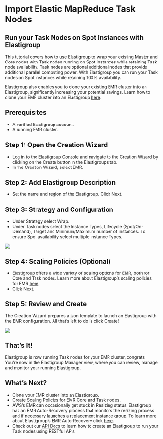 # Import Elastic MapReduce Task Nodes

## Run your Task Nodes on Spot Instances with Elastigroup

This tutorial covers how to use Elastigroup to wrap your existing Master and Core nodes with Task nodes running on Spot instances while retaining Task node availability. Task nodes are optional additional nodes that provide additional parallel computing power. With Elastigroup you can run your Task nodes on Spot instances while retaining 100% availability.

Elastigroup also enables you to clone your existing EMR cluster into an Elastigroup, significantly increasing your potential savings. Learn how to clone your EMR cluster into an Elastigroup [here](https://help.dev.spot.io/elastigroup/tools-integrations/elastic-mapreduce/).

## Prerequisites

* A verified Elastigroup account.
* A running EMR cluster.

## Step 1: Open the Creation Wizard

* Log in to the [Elastigroup Console](http://console.spotinst.com/) and navigate to the Creation Wizard by clicking on the Create button in the Elastigroups tab.
* In the Creation Wizard, select EMR.

## Step 2: Add Elastigroup Description

* Set the name and region of the Elastigroup. Click Next.

## Step 3: Strategy and Configuration

* Under Strategy select Wrap.
* Under Task nodes select the Instance Types, Lifecycle (Spot/On-Demand), Target and Minimum/Maximum number of instances. To ensure Spot availability select multiple Instance Types.

<img src="/elastigroup/_media/import-elastic-mapreduce-task-nodes_1.png" />

## Step 4: Scaling Policies (Optional)

* Elastigroup offers a wide variety of scaling options for EMR, both for Core and Task nodes. Learn more about Elastigroup’s scaling policies for EMR [here](https://help.dev.spot.io/elastigroup/tools-integrations/elastic-mapreduce/scaling-policies-for-emr).
* Click Next.

## Step 5: Review and Create

The Creation Wizard prepares a json template to launch an Elastigroup with the EMR configuration. All that’s left to do is click Create!

<img src="/elastigroup/_media/import-elastic-mapreduce-task-nodes_2.png" />

## That’s It!

Elastigroup is now running Task nodes for your EMR cluster, congrats! You’re now in the Elastigroup Manager view, where you can review, manage and monitor your running Elastigroup.

## What’s Next?

* [Clone your EMR cluster](https://help.dev.spot.io/elastigroup/tools-integrations/elastic-mapreduce/) into an Elastigroup.
* Create Scaling Policies for EMR Core and Task nodes.
* AWS’s EMR can occasionally get stuck in Resizing status. Elastigroup has an EMR Auto-Recovery process that monitors the resizing process and if necessary launches a replacement instance group. To learn more about Elastigroup’s EMR Auto-Recovery click [here](https://help.dev.spot.io/elastigroup/tools-integrations/elastic-mapreduce/).
* Check out our [API Docs](https://docs.spot.io/spotinst-api/) to learn how to create an Elastigroup to run your Task nodes using RESTful APIs
